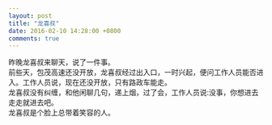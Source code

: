 ```yaml
---
layout: post
title: "龙喜叔"
date: 2016-02-10 14:28:00 +0800
comments: true
---
```

昨晚龙喜叔来聊天，说了一件事。  
前些天，包茂高速还没开放，龙喜叔经过出入口，一时兴起，便问工作人员能否进入。工作人员说，现在还没开放，只有路政车能走。  
龙喜叔没有纠缠，和他闲聊几句，递上烟，过了会，工作人员说:没事，你想进去走走就进去吧。  
龙喜叔是个脸上总带着笑容的人。
